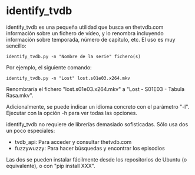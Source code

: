 identify_tvdb
=============

identify_tvdb es una pequeña utilidad que busca en thetvdb.com información sobre un fichero de vídeo, y lo renombra incluyendo información sobre temporada, número de capítulo, etc. El uso es muy sencillo:

    identify_tvdb.py -n "Nombre de la serie" fichero(s)

Por ejemplo, el siguiente comando:

    identify_tvdb.py -n "Lost" lost.s01e03.x264.mkv
    
Renombraría el fichero "lost.s01e03.x264.mkv" a "Lost - S01E03 - Tabula Rasa.mkv".

Adicionalmente, se puede indicar un idioma concreto con el parámetro "-l". Ejecutar con la opción -h para ver todas las opciones.

identify_tvdb no requiere de librerías demasiado sofisticadas. Sólo usa dos un poco especiales:

- tvdb_api: Para acceder y consultar thetvdb.com
- fuzzywuzzy: Para hacer búsquedas y encontrar los episodios

Las dos se pueden instalar fácilmente desde los repositorios de Ubuntu (o equivalente), o con "pip install XXX".
